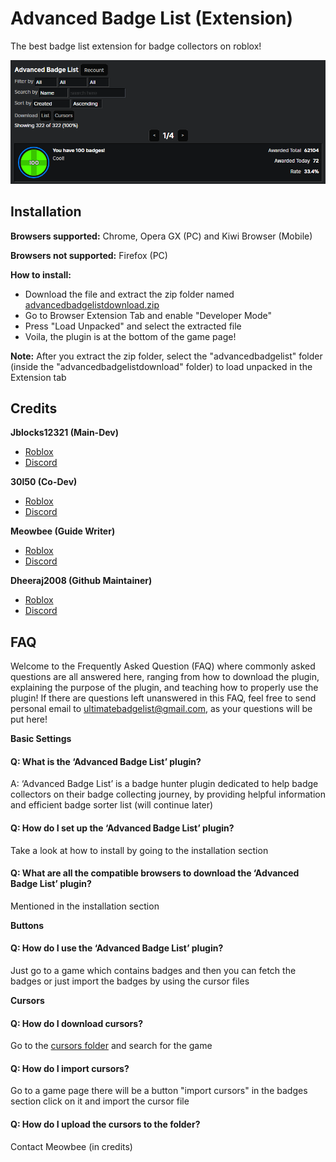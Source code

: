 # Advanced Badge List (Extension)

The best badge list extension for badge collectors on roblox!

<img src="https://raw.githubusercontent.com/meowbee-github/advancedbadgelist/main/imgs/img.webp">

## Installation

**Browsers supported:** Chrome, Opera GX (PC) and Kiwi Browser (Mobile)

**Browsers not supported:** Firefox (PC)

**How to install:**
* Download the file and extract the zip folder named [advancedbadgelistdownload.zip](https://github.com/meowbee-github/advancedbadgelist/raw/main/advancedbadgelistdownload.zip) 
* Go to Browser Extension Tab and enable "Developer Mode"
* Press "Load Unpacked" and select the extracted file
* Voila, the plugin is at the bottom of the game page!
  
**Note:**
After you extract the zip folder, select the "advancedbadgelist" folder (inside the "advancedbadgelistdownload" folder) to load unpacked in the Extension tab
    
## Credits
**Jblocks12321 (Main-Dev)** 
* [Roblox](https://roblox.com/users/52282947/profile)
* [Discord](https://discord.com/users/701081887388729427)
  
**30l50 (Co-Dev)** 
* [Roblox](https://roblox.com/users/3185959435/profile)
* [Discord](https://discord.com/users/247147740100952094)
  
**Meowbee (Guide Writer)** 
* [Roblox](https://roblox.com/users/685485707/profile)
* [Discord](https://discord.com/users/793692044307726337)
  
**Dheeraj2008 (Github Maintainer)** 
* [Roblox](https://roblox.com/users/682634751/profile)
* [Discord](https://discord.com/users/514771097221070849)

## FAQ

Welcome to the Frequently Asked Question (FAQ) where commonly asked questions are all answered here, ranging from how to download the plugin, explaining the purpose of the plugin, and teaching how to properly use the plugin! If there are questions left unanswered in this FAQ, feel free to send personal email to [ultimatebadgelist@gmail.com](mailto:ultimatebadgelist@gmail.com), as your questions will be put here!

**Basic Settings**

#### Q: What is the ‘Advanced Badge List’ plugin?
A: ‘Advanced Badge List’ is a badge hunter plugin dedicated to help badge collectors on their badge collecting journey, by providing helpful information and efficient badge sorter list (will continue later)

#### Q: How do I set up the ‘Advanced Badge List’ plugin?
Take a look at how to install by going to the installation section

#### Q: What are all the compatible browsers to download the ‘Advanced Badge List’ plugin?
Mentioned in the installation section

**Buttons**
#### Q: How do I use the ‘Advanced Badge List’ plugin?
Just go to a game which contains badges and then you can fetch the badges or just import the badges by using the cursor files

**Cursors**
#### Q: How do I download cursors?
Go to the [cursors folder](https://github.com/meowbee-github/advancedbadgelist/tree/main/cursors) and search for the game

#### Q: How do I import cursors?
Go to a game page there will be a button "import cursors" in the badges section click on it and import the cursor file

#### Q: How do I upload the cursors to the folder?
Contact Meowbee (in credits)
